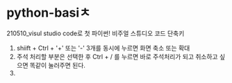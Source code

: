 # python-basiㅊ

210510_visul studio code로 첫 파이썬!
비주얼 스튜디오 코드 단축키
1. shiift + Ctrl + '+' 또는 '-' 3개를 동시에 누르면 화면 축소 또는 확대
2. 주석 처리할 부분은 선택한 후  Ctrl + / 를 누르면 바로 주석처리가 되고 취소하고 싶으면 똑같이 눌러주면 된다.
3. 
